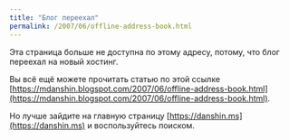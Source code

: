 ```yaml
---
title: "Блог переехал"
permalink: /2007/06/offline-address-book.html
---
```

Эта страница больше не доступна по этому адресу, потому, что блог переехал на новый хостинг.

Вы всё ещё можете прочитать статью по этой ссылке [https://mdanshin.blogspot.com/2007/06/offline-address-book.html](https://mdanshin.blogspot.com/2007/06/offline-address-book.html).

Но лучше зайдите на главную страницу [https://danshin.ms](https://danshin.ms) и воспользуйтесь поиском.